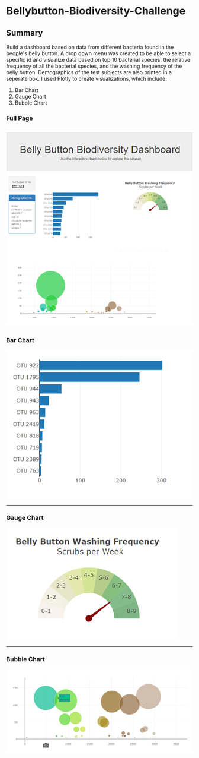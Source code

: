 # Bellybutton-Biodiversity-Challenge

## Summary
Build a dashboard based on data from different bacteria found in the people's belly button.  A drop down menu was created to be able to select a specific id and visualize data based on top 10 bacterial species, the relative frequency of all the bacterial species, and the washing frequency of the belly button.  Demographics of the test subjects are also printed in a seperate box. I used Plotly to create visualizations, which include:
  1. Bar Chart
  2. Gauge Chart
  3. Bubble Chart

### Full Page
![Screenshot](https://raw.githubusercontent.com/jprivera49/Bellybutton-Biodiversity-Challenge/master/bellybutton%20diodiversity%20screenshot.PNG)
-------------------------------------------------------------------------------------------------------------------------

### Bar Chart
![bar_chart](https://raw.githubusercontent.com/jprivera49/Bellybutton-Biodiversity-Challenge/master/bar_chart.PNG)

-------------------------------------------------------------------------------------------------------------------------
### Gauge Chart
![gauge_chart](https://raw.githubusercontent.com/jprivera49/Bellybutton-Biodiversity-Challenge/master/scrubs_per_week.PNG)

-------------------------------------------------------------------------------------------------------------------------
### Bubble Chart
![bubble_chart](https://raw.githubusercontent.com/jprivera49/Bellybutton-Biodiversity-Challenge/master/bubble_chart_screenshot.PNG)
